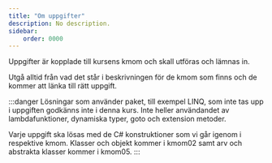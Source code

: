 ```yaml
---
title: "Om uppgifter" 
description: No description.
sidebar:
    order: 0000
---
```


Uppgifter är kopplade till kursens kmom och skall utföras och lämnas in.

Utgå alltid från vad det står i beskrivningen för de kmom som finns och de kommer att länka till rätt uppgift.

:::danger
Lösningar som använder paket, till exempel LINQ, som inte tas upp i uppgiften godkänns inte i denna kurs. Inte heller användandet av lambdafunktioner, dynamiska typer, goto och extension metoder.

Varje uppgift ska lösas med de C# konstruktioner som vi går igenom i respektive kmom. Klasser och objekt kommer i kmom02 samt arv och abstrakta klasser kommer i kmom05.
:::
